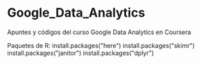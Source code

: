 # Google_Data_Analytics

Apuntes y códigos del curso Google Data Analytics en Coursera


Paquetes de R: 
install.packages("here")
install.packages("skimr")
install.packages("janitor")
install.packages("dplyr")
